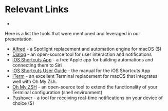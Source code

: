 # Relevant Links

* [JNUC 2021 Presentation]:(https://reg.jamf.com/flow/jamf/jnuc2021/virtualhome/page/sessioncatalog/session/1624561163020001bwPb)

Here is a list the tools that were mentioned and leveraged in our presentation.

* [Alfred](https://www.alfredapp.com) - a Spotlight replacement and automation engine for macOS ($)
* [Dialog](https://github.com/bartreardon/Dialog-public) - an open-source tool for user interaction and notifications
* [iOS Shortcuts App](https://apps.apple.com/us/app/shortcuts/id915249334) - a free Apple app for building automations and connecting them to Siri
* [iOS Shortcuts User Guide](https://support.apple.com/guide/shortcuts/welcome/ios) - the manual for the iOS Shortcuts App
* [iTerm](https://iterm2.com) - an excellent Terminal replacement for macOS that integrates well with Oh My Zsh.
* [Oh My ZSH](https://ohmyz.sh) - an open-source tool to extend the functionality of your Terminal configuration (shell environment)
* [Pushover](https://pushover.net) - a tool for receiving real-time notifications on your device of choice ($)
